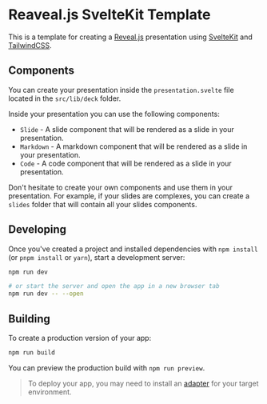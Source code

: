 # Reaveal.js SvelteKit Template

This is a template for creating a [Reveal.js](https://revealjs.com/) presentation using [SvelteKit](https://kit.svelte.dev/) and [TailwindCSS](https://tailwindcss.com/).

## Components

You can create your presentation inside the `presentation.svelte` file located in the `src/lib/deck` folder.

Inside your presentation you can use the following components:
- `Slide` - A slide component that will be rendered as a slide in your presentation.
- `Markdown` - A markdown component that will be rendered as a slide in your presentation.
- `Code` - A code component that will be rendered as a slide in your presentation.

Don't hesitate to create your own components and use them in your presentation. For example, if your slides are complexes, you can create a `slides` folder that will contain all your slides components.

## Developing

Once you've created a project and installed dependencies with `npm install` (or `pnpm install` or `yarn`), start a development server:

```bash
npm run dev

# or start the server and open the app in a new browser tab
npm run dev -- --open
```

## Building

To create a production version of your app:

```bash
npm run build
```

You can preview the production build with `npm run preview`.

> To deploy your app, you may need to install an [adapter](https://kit.svelte.dev/docs/adapters) for your target environment.
